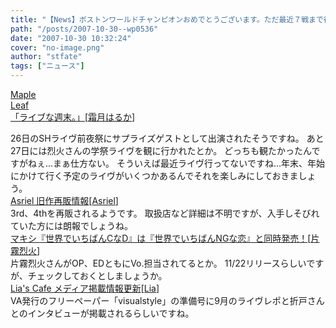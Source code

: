 ```yaml
---
title: "【News】ボストンワールドチャンピオンおめでとうございます。ただ最近７戦まで行く熱いシリーズが無くてちょっと物足りないです"
path: "/posts/2007-10-30--wp0536"
date: "2007-10-30 10:32:24"
cover: "no-image.png"
author: "stfate"
tags: ["ニュース"]
---
```


<style type="text/css">
<!--
p {white-space: pre-wrap};
-->
</style>

<a class="topics" href="http://shimotsukin.jugem.jp/" target="_blank">Maple Leaf 「ライブな週末。」</a><span class="junre">[<a href="http://shimotsukin.com/" target="_blank">霜月はるか</a>]</span>
<div class="news">26日のSHライヴ前夜祭にサプライズゲストとして出演されたそうですね。
あと27日には烈火さんの学祭ライヴを観に行かれたとか。
どっちも観たかったんですがねぇ…まぁ仕方ない。
そういえば最近ライヴ行ってないですね…年末、年始にかけて行く予定のライヴがいくつかあるんでそれを楽しみにしておきましょう。</div>
<a class="topics" href="http://www.asriel.jp/m/" target="_blank">Asriel 旧作再販情報</a><span class="junre">[<a href="http://www.asriel.jp/m/" target="_blank">Asriel</a>]</span>
<div class="news">3rd、4thを再販されるようです。
取扱店など詳細は不明ですが、入手しそびれていた方には朗報でしょうね。</div>
<a class="topics" href="http://www.galge.com/galge/nomember/sbp/topics/07/10/30/index.html" target="_blank">マキシ『世界でいちばんCなD』は『世界でいちばんNGな恋』と同時発売！</a><span class="junre">[<a href="http://www.rekka.jp/" target="_blank">片霧烈火</a>]</span>
<div class="news">片霧烈火さんがOP、EDともにVo.担当されてるとか。
11/22リリースらしいですが、チェックしておくとしましょうか。</div>
<a class="topics" href="http://blog.lias-cafe.com/?eid=693471" target="_blank">Lia's Cafe メディア掲載情報更新</a><span class="junre">[<a href="http://www.lias-cafe.com/" target="_blank">Lia</a>]</span>
<div class="news">VA発行のフリーペーパー「visualstyle」の準備号に9月のライヴレポと折戸さんとのインタビューが掲載されるらしいですね。</div>
